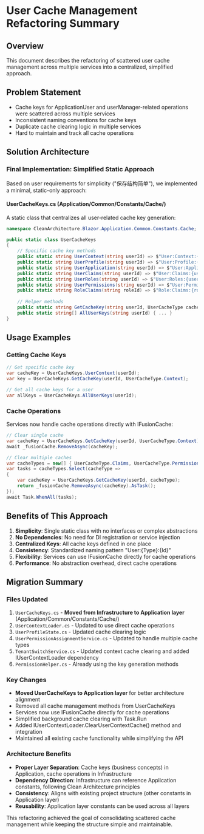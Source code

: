 # User Cache Management Refactoring Summary

## Overview
This document describes the refactoring of scattered user cache management across multiple services into a centralized, simplified approach.

## Problem Statement
- Cache keys for ApplicationUser and userManager-related operations were scattered across multiple services
- Inconsistent naming conventions for cache keys
- Duplicate cache clearing logic in multiple services
- Hard to maintain and track all cache operations

## Solution Architecture

### Final Implementation: Simplified Static Approach
Based on user requirements for simplicity ("保存结构简单"), we implemented a minimal, static-only approach:

#### UserCacheKeys.cs (Application/Common/Constants/Cache/)
A static class that centralizes all user-related cache key generation:

```csharp
namespace CleanArchitecture.Blazor.Application.Common.Constants.Cache;

public static class UserCacheKeys
{
    // Specific cache key methods
    public static string UserContext(string userId) => $"User:Context:{userId}";
    public static string UserProfile(string userId) => $"User:Profile:{userId}";
    public static string UserApplication(string userId) => $"User:Application:{userId}";
    public static string UserClaims(string userId) => $"User:Claims:{userId}";
    public static string UserRoles(string userId) => $"User:Roles:{userId}";
    public static string UserPermissions(string userId) => $"User:Permissions:{userId}";
    public static string RoleClaims(string roleId) => $"Role:Claims:{roleId}";
    
    // Helper methods
    public static string GetCacheKey(string userId, UserCacheType cacheType) { ... }
    public static string[] AllUserKeys(string userId) { ... }
}
```

## Usage Examples

### Getting Cache Keys
```csharp
// Get specific cache key
var cacheKey = UserCacheKeys.UserContext(userId);
var key = UserCacheKeys.GetCacheKey(userId, UserCacheType.Context);

// Get all cache keys for a user
var allKeys = UserCacheKeys.AllUserKeys(userId);
```

### Cache Operations
Services now handle cache operations directly with IFusionCache:

```csharp
// Clear single cache
var cacheKey = UserCacheKeys.GetCacheKey(userId, UserCacheType.Context);
await _fusionCache.RemoveAsync(cacheKey);

// Clear multiple caches
var cacheTypes = new[] { UserCacheType.Claims, UserCacheType.Permissions, UserCacheType.Context };
var tasks = cacheTypes.Select(cacheType =>
{
    var cacheKey = UserCacheKeys.GetCacheKey(userId, cacheType);
    return _fusionCache.RemoveAsync(cacheKey).AsTask();
});
await Task.WhenAll(tasks);
```

## Benefits of This Approach

1. **Simplicity**: Single static class with no interfaces or complex abstractions
2. **No Dependencies**: No need for DI registration or service injection
3. **Centralized Keys**: All cache keys defined in one place
4. **Consistency**: Standardized naming pattern "User:{Type}:{Id}"
5. **Flexibility**: Services can use IFusionCache directly for cache operations
6. **Performance**: No abstraction overhead, direct cache operations

## Migration Summary

### Files Updated
1. `UserCacheKeys.cs` - **Moved from Infrastructure to Application layer** (Application/Common/Constants/Cache/)
2. `UserContextLoader.cs` - Updated to use direct cache operations
3. `UserProfileState.cs` - Updated cache clearing logic
4. `UserPermissionAssignmentService.cs` - Updated to handle multiple cache types
5. `TenantSwitchService.cs` - Updated context cache clearing and added IUserContextLoader dependency
6. `PermissionHelper.cs` - Already using the key generation methods

### Key Changes
- **Moved UserCacheKeys to Application layer** for better architecture alignment
- Removed all cache management methods from UserCacheKeys
- Services now use IFusionCache directly for cache operations
- Simplified background cache clearing with Task.Run
- Added IUserContextLoader.ClearUserContextCache() method and integration
- Maintained all existing cache functionality while simplifying the API

### Architecture Benefits
- **Proper Layer Separation**: Cache keys (business concepts) in Application, cache operations in Infrastructure
- **Dependency Direction**: Infrastructure can reference Application constants, following Clean Architecture principles
- **Consistency**: Aligns with existing project structure (other constants in Application layer)
- **Reusability**: Application layer constants can be used across all layers

This refactoring achieved the goal of consolidating scattered cache management while keeping the structure simple and maintainable.
